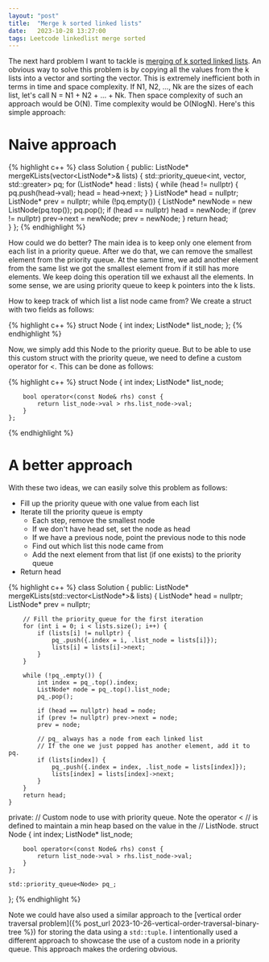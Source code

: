 ```yaml
---
layout: "post"
title:  "Merge k sorted linked lists"
date:   2023-10-28 13:27:00
tags: Leetcode linkedlist merge sorted
---
```


The next hard problem I want to tackle is [merging of k sorted linked lists](https://leetcode.com/problems/merge-k-sorted-lists/). An obvious way to solve this problem is by copying all the values from the k lists into a vector and sorting the vector. This is extremely inefficient both in terms in time and space complexity. If N1, N2, ..., Nk are the sizes of each list, let's call N = N1 + N2 + ... + Nk. Then space complexity of such an approach would be O(N). Time complexity would be O(NlogN). Here's this simple approach:

# Naive approach

{% highlight c++ %}
class Solution {
public:
    ListNode* mergeKLists(vector<ListNode*>& lists) {
        std::priority_queue<int, vector<int>, std::greater<int>> pq;
        for (ListNode* head : lists) {
            while (head != nullptr) {
                pq.push(head->val);
                head = head->next;
            }
        }
        ListNode* head = nullptr;
        ListNode* prev = nullptr;
        while (!pq.empty()) {
            ListNode* newNode = new ListNode(pq.top());
            pq.pop();
            if (head == nullptr) head = newNode;
            if (prev != nullptr) prev->next = newNode;
            prev = newNode;
        }
        return head;   
    }
};
{% endhighlight %}

How could we do better? The main idea is to keep only one element from each list in a priority queue. After we do that, we can remove the smallest element from the priority queue. At the same time, we add another element from the same list we got the smallest element from if it still has more elements. We keep doing this operation till we exhaust all the elements. In some sense, we are using priority queue to keep k pointers into the k lists. 

How to keep track of which list a list node came from? We create a struct with two fields as follows:

{% highlight c++ %}
    struct Node {
        int index;
        ListNode* list_node;
    };
{% endhighlight %}

Now, we simply add this Node to the priority queue. But to be able to use this custom struct with the priority queue, we need to define a custom operator for <. This can be done as follows:

{% highlight c++ %}
    struct Node {
        int index;
        ListNode* list_node;

        bool operator<(const Node& rhs) const {
            return list_node->val > rhs.list_node->val;
        }
    };
{% endhighlight %}

# A better approach
With these two ideas, we can easily solve this problem as follows:

- Fill up the priority queue with one value from each list
- Iterate till the priority queue is empty
  - Each step, remove the smallest node
  - If we don't have head set, set the node as head
  - If we have a previous node, point the previous node to this node
  - Find out which list this node came from
  - Add the next element from that list (if one exists) to the priority queue
- Return head

{% highlight c++ %}
class Solution {
public:
    ListNode* mergeKLists(std::vector<ListNode*>& lists) {
        ListNode* head = nullptr;
        ListNode* prev = nullptr;

        // Fill the priority_queue for the first iteration
        for (int i = 0; i < lists.size(); i++) {
            if (lists[i] != nullptr) { 
                pq_.push({.index = i, .list_node = lists[i]});
                lists[i] = lists[i]->next;
            }
        }

        while (!pq_.empty()) {
            int index = pq_.top().index;
            ListNode* node = pq_.top().list_node;
            pq_.pop();

            if (head == nullptr) head = node;
            if (prev != nullptr) prev->next = node;
            prev = node;
	    
            // pq_ always has a node from each linked list
            // If the one we just popped has another element, add it to pq.
            if (lists[index]) {
                pq_.push({.index = index, .list_node = lists[index]});
                lists[index] = lists[index]->next;
            }
        }
        return head;   
    }
private:
    // Custom node to use with priority queue. Note the operator <
    // is defined to maintain a min heap based on the value in the 
    // ListNode.
    struct Node {
        int index;
        ListNode* list_node;

        bool operator<(const Node& rhs) const {
            return list_node->val > rhs.list_node->val;
        }
    };
    
    std::priority_queue<Node> pq_;
};
{% endhighlight %}

Note we could have also used a similar approach to the [vertical order traversal problem]({% post_url 2023-10-26-vertical-order-traversal-binary-tree %}) for storing the data using a `std::tuple`. I intentionally used a different approach to showcase the use of a custom node in a priority queue. This approach makes the ordering obvious. 
